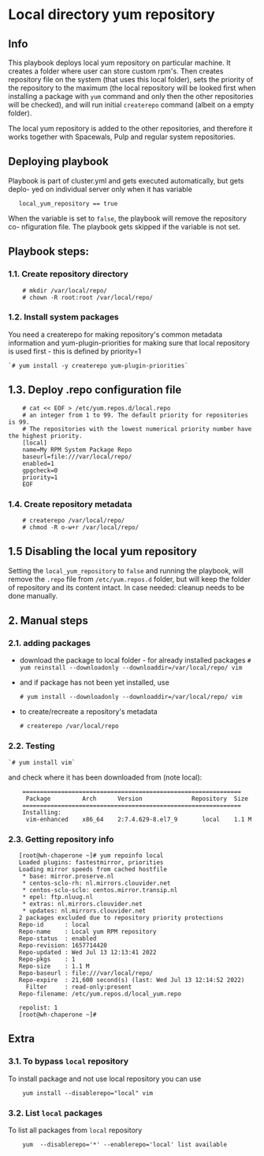 # Local directory yum repository

## Info

This playbook deploys local yum repository on particular machine. It creates a folder
where user can store custom rpm's. Then creates repository file on the system (that
uses this local folder), sets the priority of the repository to the maximum (the local
repository will be looked first when installing a package with `yum` command and only
then the other repositories will be checked), and will run initial `createrepo` command
(albeit on a empty folder).

The local yum repository is added to the other repositories, and therefore it works
together with Spacewals, Pulp and regular system repositories.

## Deploying playbook

Playbook is part of cluster.yml and gets executed automatically, but gets deplo-
yed on individual server only when it has variable
```
   local_yum_repository == true
```

When the variable is set to `false`, the playbook will remove the repository co-
nfiguration file. The playbook gets skipped if the variable is not set.

## Playbook steps:

### 1.1. Create repository directory

```
    # mkdir /var/local/repo/
    # chown -R root:root /var/local/repo/
```

### 1.2. Install system packages

You need a createrepo for making repository's common metadata information and
yum-plugin-priorities for making sure that local repository is used first - this
is defined by priority=1

    `# yum install -y createrepo yum-plugin-priorities`

## 1.3. Deploy .repo configuration file
```
    # cat << EOF > /etc/yum.repos.d/local.repo
    # an integer from 1 to 99. The default priority for repositories is 99.
    # The repositories with the lowest numerical priority number have the highest priority.
    [local]
    name=My RPM System Package Repo
    baseurl=file:///var/local/repo/
    enabled=1
    gpgcheck=0
    priority=1
    EOF
```

### 1.4. Create repository metadata

```
    # createrepo /var/local/repo/
    # chmod -R o-w+r /var/local/repo/
```

## 1.5 Disabling the local yum repository

Setting the `local_yum_repository` to `false` and running the playbook, will remove
the `.repo` file from `/etc/yum.repos.d` folder, but will keep the folder of repository
and its content intact.
In case needed: cleanup needs to be done manually.

## 2. Manual steps

### 2.1. adding packages

 - download the package to local folder - for already installed packages
    `# yum reinstall --downloadonly --downloaddir=/var/local/repo/ vim`

 - and if package has not been yet installed, use

    `# yum install --downloadonly --downloaddir=/var/local/repo/ vim`

 - to create/recreate a repository's metadata

    `# createrepo /var/local/repo`

### 2.2. Testing

    `# yum install vim`

and check where it has been downloaded from (note local):

```
    ==============================================================
     Package         Arch      Version              Repository  Size
    ==============================================================
    Installing:
     vim-enhanced    x86_64    2:7.4.629-8.el7_9       local    1.1 M
```

### 2.3. Getting repository info

```
   [root@wh-chaperone ~]# yum repoinfo local
   Loaded plugins: fastestmirror, priorities
   Loading mirror speeds from cached hostfile
    * base: mirror.proserve.nl
    * centos-sclo-rh: nl.mirrors.clouvider.net
    * centos-sclo-sclo: centos.mirror.transip.nl
    * epel: ftp.nluug.nl
    * extras: nl.mirrors.clouvider.net
    * updates: nl.mirrors.clouvider.net
   2 packages excluded due to repository priority protections
   Repo-id      : local
   Repo-name    : Local yum RPM repository
   Repo-status  : enabled
   Repo-revision: 1657714420
   Repo-updated : Wed Jul 13 12:13:41 2022
   Repo-pkgs    : 1
   Repo-size    : 1.1 M
   Repo-baseurl : file:///var/local/repo/
   Repo-expire  : 21,600 second(s) (last: Wed Jul 13 12:14:52 2022)
     Filter     : read-only:present
   Repo-filename: /etc/yum.repos.d/local_yum.repo
   
   repolist: 1
   [root@wh-chaperone ~]#

```

## Extra

### 3.1. To bypass `local` repository

To install package and not use local repository you can use

```
    yum install --disablerepo="local" vim
```

### 3.2. List `local` packages

To list all packages from `local` repository

```
    yum  --disablerepo='*' --enablerepo='local' list available
```
